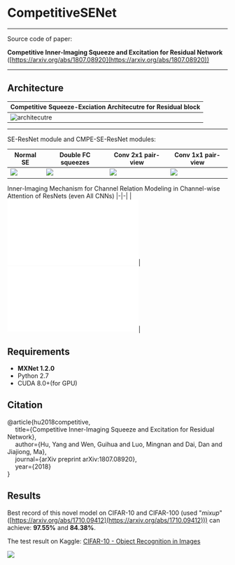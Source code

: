 # CompetitiveSENet
---

Source code of paper: 

   **Competitive Inner-Imaging Squeeze and Excitation for Residual Network** ([https://arxiv.org/abs/1807.08920](https://arxiv.org/abs/1807.08920))


---
## Architecture

|Competitive Squeeze-Exciation Architecutre for Residual block|
|-|
|![architecutre](pictures/architecture.png)|

---

SE-ResNet module and CMPE-SE-ResNet modules:

|Normal SE|Double FC squeezes|Conv 2x1 pair-view|Conv 1x1 pair-view|
|-|-|-|-|
|![](pictures/se_resnet_module.png)|![](pictures/cmpe_se_resnet_double_FC_squeeze.png)|![](pictures/cmpe_se_resnet_conv2x1.png)|![](pictures/cmpe_se_resnet_conv1x1.png)|

Inner-Imaging Mechanism for Channel Relation Modeling in Channel-wise Attention of ResNets (even All CNNs)
|-|-|
|![](pictures/fig3.pdf)|![](pictures/fig4.pdf)|

## Requirements

- **MXNet 1.2.0**
- Python 2.7
- CUDA 8.0+(for GPU)

## Citation

@article{hu2018competitive,  
&emsp;  title={Competitive Inner-Imaging Squeeze and Excitation for Residual Network},  
&emsp;  author={Hu, Yang and Wen, Guihua and Luo, Mingnan and Dai, Dan and Jiajiong, Ma},  
&emsp;  journal={arXiv preprint arXiv:1807.08920},  
&emsp;  year={2018}  
}

## Results
Best record of this novel model on CIFAR-10 and CIFAR-100 (used "*mixup*" ([https://arxiv.org/abs/1710.09412](https://arxiv.org/abs/1710.09412))) can achieve: **97.55%** and **84.38%**.
 
The test result on Kaggle: [CIFAR-10 - Object Recognition in Images](https://www.kaggle.com/c/cifar-10) 

![](pictures/cifar10_kaggle.png)


